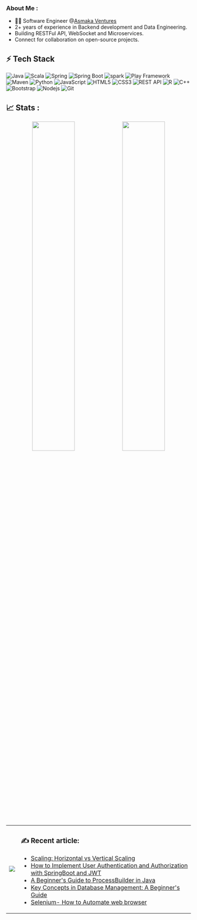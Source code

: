 
<!-- # <p align="center">Hey, I'm <a href="https://krishnapro.github.io/" target="_blank">Krishna!</a><img src="hi.gif" width="30px" height="35">
</p> -->

<!-- <p align="center">

<a href="https://www.linkedin.com/in/krishnakumar25/">![LinkedIn](https://img.shields.io/badge/LinkedIn-0A66C2.svg?style=for-the-badge&logo=LinkedIn&logoColor=white)</a>
<a href="https://twitter.com/krishnapro_">![Twitter](https://img.shields.io/badge/Twitter-1DA1F2.svg?style=for-the-badge&logo=Twitter&logoColor=white)</a>
<a href="mailto:krishnachaurasia1998@gmail.com">![Gmail](https://img.shields.io/badge/Gmail-EA4335.svg?style=for-the-badge&logo=Gmail&logoColor=white)</a>
<a href="https://discordapp.com/users/Krishn#3230">![Discord](https://img.shields.io/badge/Discord-5865F2.svg?style=for-the-badge&logo=Discord&logoColor=white)</a>
 <a href="https://krishnakumar.hashnode.dev/">![Hashnode](https://img.shields.io/badge/Hashnode-2962FF.svg?style=for-the-badge&logo=Hashnode&logoColor=white)</a>
 <a href="https://www.buymeacoffee.com/krishnapro"><img src="https://img.buymeacoffee.com/button-api/?text=Buy me a coffee&emoji=&slug=krishnapro&button_colour=FF5F5F&font_colour=ffffff&font_family=Cookie&outline_colour=000000&coffee_colour=FFDD00" style="height: 30px !important; width: 150px !important;"/></a>
</p> -->

### About Me :

<!--  I am a Software Engineer with 2+ years of experience in Backend development and Data Engineering. I have hands-on experience in building RESTFul API, WebSocket and Microservices. I currently work at <a href="https://www.asmaka.biz/">Asmaka Ventures</a> as a Software Engineer in the Data Engineering team.-->
- 👩‍💻 Software Engineer @<a href="https://www.asmaka.biz/">Asmaka Ventures</a>
- 2+ years of experience in Backend development and Data Engineering.
- Building RESTFul API, WebSocket and Microservices.
- Connect for collaboration on open-source projects.

<!--
<table style="align-item: center">
<tr >
<th style="width: 300px">✍ Blog </th>
<th style="width: 300px"> 💰 Support me </th>
</tr>
<tr >
<td style="text-align: center"> <a href="https://krishnakumar.hashnode.dev/"><img src="https://img.shields.io/badge/Hashnode-2962FF?style=for-the-badge&logo=hashnode&logoColor=white" height="30px"></a>  </td>
<td  style="text-align: center"><a href="https://www.buymeacoffee.com/krishnapro" target="_blank"><img src="https://cdn.buymeacoffee.com/buttons/v2/default-red.png" alt="Buy Me A Coffee" style="height: 30px !important;width: 150px !important; border-radius: 200px !important;" /></a> </td>
</tr>

</table>
-->


## ⚡ Tech Stack

<!-- ### Languages and Tools : -->

![Java](https://img.shields.io/badge/java-%23ED8B00.svg?style=for-the-badge&logo=openjdk&logoColor=white)
![Scala](https://img.shields.io/badge/scala-%23DC322F.svg?style=for-the-badge&logo=scala&logoColor=white)
![Spring](https://img.shields.io/badge/spring-%236DB33F.svg?style=for-the-badge&logo=spring&logoColor=white)
![Spring Boot](https://img.shields.io/badge/Spring_Boot-F2F4F9?style=for-the-badge&logo=spring-boot)
![spark](https://img.shields.io/badge/Apache_Spark-FFFFFF?style=for-the-badge&logo=apachespark&logoColor=#E35A16)
![Play Framework](https://img.shields.io/badge/Play_Framework-236D244?style=for-the-badge&logo=play-framework)
![Maven](https://img.shields.io/badge/apache_maven-C71A36?style=for-the-badge&logo=apachemaven&logoColor=white)
![Python](https://img.shields.io/badge/python-3670A0?style=for-the-badge&logo=python&logoColor=ffdd54)
![JavaScript](https://img.shields.io/badge/-JavaScript-black?style=for-the-badge&logo=javascript)
![HTML5](https://img.shields.io/badge/-HTML5-E34F26?style=for-the-badge&logo=html5&logoColor=white)
![CSS3](https://img.shields.io/badge/-CSS3-1572B6?style=for-the-badge&logo=css3)
![REST API](https://img.shields.io/badge/-RESTAPI-170095?style=for-the-badge&logo=RESTAPI&logoColor=white)
![R](https://img.shields.io/badge/r-%23276DC3.svg?style=for-the-badge&logo=r&logoColor=white)
![C++](https://img.shields.io/badge/-C++-00599C?style=for-the-badge&logo=c)
![Bootstrap](https://img.shields.io/badge/Bootstrap-563D7C?style=for-the-badge&logo=bootstrap&logoColor=white)
![Nodejs](https://img.shields.io/badge/-Nodejs-black?style=for-the-badge&logo=Node.js)
![Git](https://img.shields.io/badge/-Git-black?style=for-the-badge&logo=git)
 <!-- <a href="#"><img alt="Keras" src="https://img.shields.io/badge/Keras%20-%23D00000.svg?logo=Keras&logoColor=white"></a> -->
<!-- ### DevOps & Cloud Tools :
<a href="#"><img alt="GitHub Pages" src="https://img.shields.io/badge/GitHub%20Pages-%23327FC7.svg?logo=github&logoColor=white"> </a> -->

<!-- ## 💰 Support me :

<a href="https://www.buymeacoffee.com/krishnapro" target="_blank"> 
    <img src="https://cdn.buymeacoffee.com/buttons/v2/default-red.png" alt="Buy Me A Coffee" style="height: 30px !important;width: 150px !important; border-radius: 200px !important;" >
    </a> -->


## 📈 Stats :
<p align="center">
<img width="48%" src="https://github-readme-stats.vercel.app/api?username=Krishnapro&count_private=true&show_icons=true&theme=tokyonight"/>

<img width="48%" src="https://github-readme-streak-stats.herokuapp.com/?user=Krishnapro&theme=tokyonight"/>
</p></br>

<!-- ![visitors](https://visitor-badge.laobi.icu/badge?page_id=Krishnapro.Krishnapro) -->

<!-- <p align="center"> -->

<table>
<tr>
<td><img src="https://github-readme-stats.vercel.app/api/top-langs/?username=Krishnapro&langs_count=10&count_private=true&layout=compact&theme=tokyonight"/></td>

<td>

### :writing_hand: Recent article:
<!-- BLOG-POST-LIST:START -->
- [Scaling: Horizontal vs Vertical Scaling](https://krishnakumar.hashnode.dev/scaling-horizontal-vs-vertical-scaling)
- [How to Implement User Authentication and Authorization with SpringBoot and JWT](https://krishnakumar.hashnode.dev/how-to-implement-user-authentication-and-authorization-with-springboot-and-jwt)
- [A Beginner&#39;s Guide to ProcessBuilder in Java](https://krishnakumar.hashnode.dev/a-beginners-guide-to-processbuilder-in-java)
- [Key Concepts in Database Management: A Beginner&#39;s Guide](https://krishnakumar.hashnode.dev/key-concepts-in-database-management-a-beginners-guide)
- [Selenium- How to Automate web browser](https://krishnakumar.hashnode.dev/selenium-how-to-automate-web-browser)
<!-- BLOG-POST-LIST:END -->
</td>
</tr>
</table>
